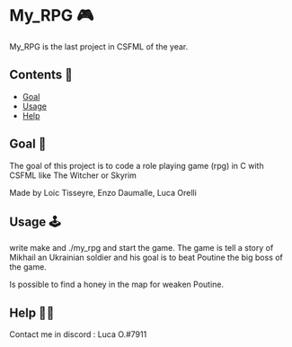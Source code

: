 # My_RPG 🎮

My_RPG is the last project in CSFML of the year.

## Contents 📌

 - [Goal](https://github.com/Thorf1nn/my_rpg#goal-)
 - [Usage](https://github.com/Thorf1nn/my_rpgr#usage-)
 - [Help](https://github.com/Thorf1nn/my_rpg#help-)


## Goal 🎯

The goal of this project is to code a role playing game (rpg) in C with CSFML like The Witcher or Skyrim

Made by Loic Tisseyre, Enzo Daumalle, Luca Orelli

## Usage 🕹

write make and ./my_rpg and start the game. The game is tell a story of Mikhail an Ukrainian soldier and his goal is to beat Poutine the big boss of the game.

Is possible to find a honey in the map for weaken Poutine.

## Help 👋🏻

Contact me in discord : Luca O.#7911
